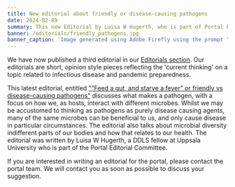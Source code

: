 ```yaml
---
title: New editorial about friendly or disease-causing pathogens
date: 2024-02-09
summary: This new Editorial by Luisa W Hugerth, who is part of Portal Editorial Committee, discusses what makes a pathogen, which a focus on the microbes in our bodies.
banner: /editorials/friendly_pathogens.jpg
banner_caption: 'Image generated using Adobe Firefly using the prompt "Friendly microorganisms that help us to digest food".'
---
```


We have now published a third editorial in our [Editorials section](/editorials/). Our editorials are short, opinion style pieces reflecting the 'current thinking' on a topic related to infectious disease and pandemic preparedness.

This latest editorial, entitled ["“Feed a gut, and starve a fever” or friendly vs disease-causing pathogens"](/editorials/friendly_deadly_pathogens) discusses what makes a pathogen, with a focus on how we, as hosts, interact with different microbes. Whilst we may be accustomed to thinking as pathogens as purely disease causing agents, many of the same microbes can be beneficial to us, and only cause disease in particular circumstances. The editorial also talks about microbial diversity indifferent parts of our bodies and how that relates to our health. The editorial was written by Luisa W Hugerth, a DDLS fellow at Uppsala University who is part of the Portal Editorial Committee.

If you are interested in writing an editorial for the portal, please contact the portal team. We will contact you as soon as possible to discuss your suggestion.

